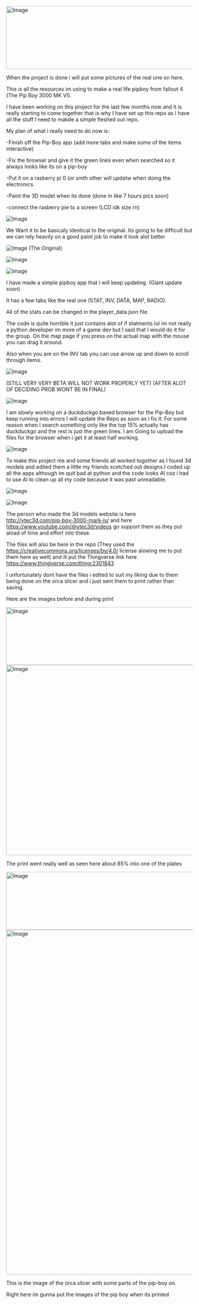 <img width="1182" height="170" alt="Image" src="https://github.com/user-attachments/assets/0b40c793-fa33-494c-aaa9-f8ee7eb9a3a3" />


When the project is done i will put some pictures of the real one on here.

This is all the resources im using to make a real life pipboy from fallout 4 (The Pip Boy 3000 MK VI).

I have been working on this project for the last few months now and it is really starting to come together that is why I have set up this repo as I have all the stuff I need to makde a simple fleshed out repo.


My plan of what i really need to do now is:



-Finish off the Pip-Boy app (add more tabs and make some of the items interactive)



-Fix the browser and give it the green lines even when searched so it always looks like its on a pip-boy



-Put it on a rasberry pi 0 (or smth other will updatw when doing the electronics



-Paint the 3D model when its done (done in like 7 hours pics soon)



-connect the rasberry pie to a screen (LCD idk size rn) 




![Image](https://github.com/user-attachments/assets/d34b37a3-3f95-486a-9d7e-c1679aa83ace)



We Want it to be basicaly identical to the original.
Its going to be difficult but we can rely heavily on a good paint job to make it look alot better

![Image](https://github.com/user-attachments/assets/ddd386dd-61d6-4921-96ef-de056e6fc476)
(The Original)


![Image](https://github.com/user-attachments/assets/11eb7feb-5be1-4e7a-ae5c-94a8054a8cdf)

![Image](https://github.com/user-attachments/assets/3f35b8d3-b4d7-4672-95e0-2ee928e7a855)

I have made a simple pipboy app that i will keep updating. (Giant update soon)

It has a few tabs like the real one (STAT, INV, DATA, MAP, RADIO).

All of the stats can be changed in  the player_data.json file.

The code is quite horrible it just contains alot of if statments lol im not really a python developer im more of a game dev but I said that I would do it for the group. On the map page if you press on the actual map with the mouse you can drag it 
around. 

Also when you are on the INV tab you can use arrow up and down to scroll through items.


![Image](https://github.com/user-attachments/assets/ec4e8e76-967f-454b-ae08-d45763065a32) 


(STILL VERY VERY BETA WILL NOT WORK PROPERLY YET) (AFTER ALOT OF DECIDING PROB WONT BE IN FINAL)

![Image](https://github.com/user-attachments/assets/674df798-5dec-4cf9-b17a-5e436763a483)


I am slowly working on a duckduckgo based browser for the Pip-Boy but keep running into errors I will update the Repo as soon as i fix it.
For some reason when I search something only like the top 15% actually has duckduckgo and the rest is just the green lines.
I am Going to upload the files for the browser when i get it at least half working.

![Image](https://github.com/user-attachments/assets/10ff2767-7211-4d9a-b279-5cd3b22adbfc)



To make this project me and some friends all worked togother as I found 3d models and edited them a little my friends scetched out designs.I coded up all the apps although im quit bad at python and the code looks AI coz i had to use AI to clean up all my code because it was past unreadable.


![Image](https://github.com/user-attachments/assets/bcf1fd7f-fcc1-4da7-bd64-4d70c8cb91ab)



![Image](https://github.com/user-attachments/assets/11a0255c-1819-49ff-99a2-9ddf4708640c)



The person who made the 3d models website is here http://ytec3d.com/pip-boy-3000-mark-iv/  and here  https://www.youtube.com/@ytec3d/videos
go support them as they put aload of time and effort into these.

The files will also be here in the repo (They used the https://creativecommons.org/licenses/by/4.0/ license alowing me to put them here as well) and ill put the Thingverse link here https://www.thingiverse.com/thing:2301843

I unfortunately dont have the files i edited to suit my liking due to them being done on the orca slicer and i just sent them to print rather than saving.

Here are the images before and during print

<img width="520" height="156" alt="Image" src="https://github.com/user-attachments/assets/d3d067b9-926b-4f23-a2a3-b2123b48994e" />


<img width="921" height="513" alt="Image" src="https://github.com/user-attachments/assets/46f800cb-2bd5-42b2-b0dd-6ef670303f84" />

The print went really well as seen here about 85% into one of the plates


<img width="880" height="156" alt="Image" src="https://github.com/user-attachments/assets/81464416-36f1-47c8-ab85-c63da491b796" />


<img width="918" height="930" alt="Image" src="https://github.com/user-attachments/assets/ebbbdf36-4395-41aa-a2f7-5d0135020a9f" />

This is the image of the orca slicer with some parts of the pip-boy on.

Right here im gunna put the images of the pip boy when its printed

